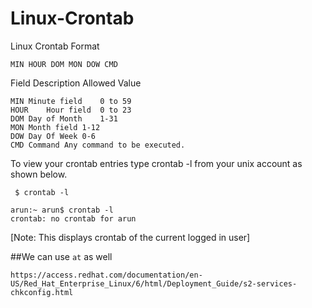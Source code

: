 # Linux-Crontab

Linux Crontab Format

```
MIN HOUR DOM MON DOW CMD
```

Field	Description	Allowed Value

```
MIN	Minute field	0 to 59
HOUR	Hour field	0 to 23
DOM	Day of Month	1-31
MON	Month field	1-12
DOW	Day Of Week	0-6
CMD	Command	Any command to be executed.

```

To view your crontab entries type crontab -l from your unix account as shown below.

```
 $ crontab -l
 
arun:~ arun$ crontab -l
crontab: no crontab for arun
```

[Note: This displays crontab of the current logged in user]

##We can use ```at``` as well

```
https://access.redhat.com/documentation/en-US/Red_Hat_Enterprise_Linux/6/html/Deployment_Guide/s2-services-chkconfig.html
```



